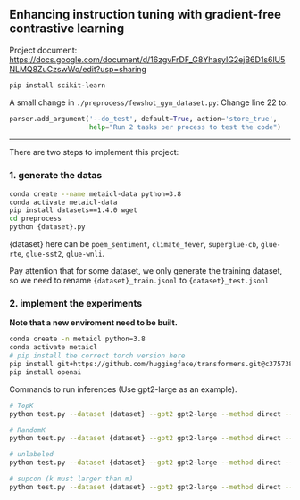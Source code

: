 ## Enhancing instruction tuning with gradient-free contrastive learning

Project document: https://docs.google.com/document/d/16zgvFrDF_G8YhasyIG2ejB6D1s6lU5NLMQ8ZuCzswWo/edit?usp=sharing

```bash
pip install scikit-learn
```

A small change in `./preprocess/fewshot_gym_dataset.py`:
Change line 22 to:
```python
parser.add_argument('--do_test', default=True, action='store_true',
                    help="Run 2 tasks per process to test the code")
```

---

There are two steps to implement this project:

### 1. generate the datas

```bash
conda create --name metaicl-data python=3.8
conda activate metaicl-data
pip install datasets==1.4.0 wget
cd preprocess
python {dataset}.py
```
{dataset} here can be `poem_sentiment`, `climate_fever`, `superglue-cb`, `glue-rte`, `glue-sst2`, `glue-wnli`. 

Pay attention that for some dataset, we only generate the training dataset, so we need to rename `{dataset}_train.jsonl` to `{dataset}_test.jsonl`

### 2. implement the experiments

**Note that a new enviroment need to be built.**

```bash
conda create -n metaicl python=3.8
conda activate metaicl
# pip install the correct torch version here
pip install git+https://github.com/huggingface/transformers.git@c37573806ab3526dd805c49cbe2489ad4d68a9d7
pip install openai
```

Commands to run inferences (Use gpt2-large as an example).
```bash
# TopK
python test.py --dataset {dataset} --gpt2 gpt2-large --method direct --out_dir out/gpt2-large --do_zeroshot --test_batch_size 4 --use_demonstrations  --seed 100 --k {number} --topk

# RandomK
python test.py --dataset {dataset} --gpt2 gpt2-large --method direct --out_dir out/gpt2-large --do_zeroshot --test_batch_size 4 --use_demonstrations  --seed 100 --k {number} --randomk

# unlabeled
python test.py --dataset {dataset} --gpt2 gpt2-large --method direct --out_dir out/gpt2-large --do_zeroshot --test_batch_size 4 --use_demonstrations  --seed 100 --k {number} --unlabeled

# supcon (k must larger than m)
python test.py --dataset {dataset} --gpt2 gpt2-large --method direct --out_dir out/gpt2-large --do_zeroshot --test_batch_size 4 --use_demonstrations  --seed 100 --k {number} --m {number} --supcon
```